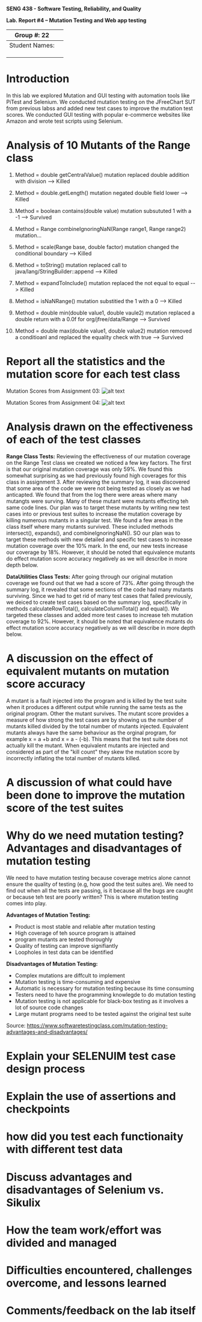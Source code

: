 **SENG 438 - Software Testing, Reliability, and Quality**

**Lab. Report \#4 – Mutation Testing and Web app testing**

| Group \#: 22   |     |
| -------------- | --- |
| Student Names: |     |
|                |     |
|                |     |
|                |     |

# Introduction
In this lab we explored Mutation and GUI testing with automation tools like PiTest and Selenium. We conducted mutation testing on the JFreeChart SUT from previous labss and added new test cases to improve the mutation test scores. We conducted GUI testing with popular e-commerce websites like Amazon and wrote test scripts using Selenium. 

# Analysis of 10 Mutants of the Range class 
1) Method = double getCentralValue()
    mutation replaced double addition with division --> Killed

2) Method = double.getLength()
    mutation negated double field lower --> Killed

3) Method = boolean contains(double value)
   mutation subsututed 1 with a -1 --> Survived 

4) Method = Range combineIgnoringNaN(Range range1, Range range2)
    mutation... 

5) Method = scale(Range base, double factor)
    mutation changed the conditional boundary --> Killed 

6) Method = toString()
    mutation replaced call to java/lang/StringBuilder::append --> Killed 

7) Method = expandToInclude()
    mutation replaced the not equal to equal --> Killed 

8) Method = isNaNRange()
    mutation substitied the 1 with a 0 --> Killed

9) Method = double min(double value1, double vaule2)
    mutation replaced a double return with a 0.0f for org/jfree/data/Range --> Survived

10) Method = double max(double value1, double value2)
    mutation removed a conditioanl and replaced the equality check with true --> Survived 

# Report all the statistics and the mutation score for each test class
Mutation Scores from Assignment 03:
![alt text](image/image.png)

Mutation Scores from Assignment 04:
![alt text](image/image-1.png)

# Analysis drawn on the effectiveness of each of the test classes
**Range Class Tests:**
Reviewing the effectiveness of our mutation coverage on the Range Test class we created we noticed a few key factors. The first is that our original mutation coverage was only 59%. We found this somewhat surprising as we had previously found high coverages for this class in assignment 3. After reviewing the summary log, it was discovered that some area of the code we were not being tested as closely as we had anticapted. We found that from the log there were areas where many mutangts were surving. Many of these mutant were mutants effecting teh same code lines. Our plan was to target these mutants by writing new test cases into or previous test suites to increase the mutation coverage by killing numerous mutants in a singular test. We found a few areas in the class itself where many mutants survived. These included methods intersect(), expands(), and combineIgnoringNaN(). SO our plan was to target these methods with new detailed and specific test cases to increase mutation coverage over the 10% mark. In the end, our new tests increase our coverage by 18%. However, it should be noted that equivalence mutants do effect mutation score accuracy negatively as we will describe in more depth below. 

**DataUtilities Class Tests:**
After going through our original mutation coverage we found out that we had a score of 73%. After going through the summary log, it revealed that some sections of the code had many mutants surviving. Since we had to get rid of many test cases that failed previously, we deiced to create test cases based on the summary log, specifically in methods calculateRowTotal(), calculateColumnTotal() and equal(). We targeted these classes and added more test cases to increase teh mutation coverage to 92%. However, it should be noted that equivalence mutants do effect mutation score accuracy negatively as we will describe in more depth below. 

# A discussion on the effect of equivalent mutants on mutation score accuracy
A mutant is a fault injected into the program and is killed by the test suite when it produces a different output while running the same tests as the original program. Other the mutant survives. The mutant score provides a measure of how strong the test cases are by showing us the number of mutants killed divided by the total number of mutants injected. Equivalent mutants always have the same behaviour as the orginal program, for example x = a +b and x = a - (-b). This means that the test suite does not actually kill the mutant. When equivalent mutants are injected and considered as part of the "kill count" they skew the mutation score by incorrectly inflating the total number of mutants killed.

# A discussion of what could have been done to improve the mutation score of the test suites
 

# Why do we need mutation testing? Advantages and disadvantages of mutation testing
We need to have mutation testing because coverage metrics alone cannot ensure the quality of testing (e.g, how good the test suites are). We need to find out when all the tests are passing, is it because all the bugs are caught or because teh test are poorly written? This is where mutation testing comes into play. 

**Advantages of Mutation Testing:**
- Product is most stable and reliable after mutation testing
- High coverage of teh source program is attained
- program mutants are tested thoroughly
- Quality of testing can improve signifiantly 
- Loopholes in test data can be identified 

**Disadvantages of Mutation Testing:**
- Complex mutations are diffcult to implement
- Mutation testing is time-consuming and expensive 
- Automatic is necessary for mutation testing because its time consuming
- Testers need to have the programming knowlegde to do mutation testing 
- Mutation testing is not applicable for black-box testing as it involves a lot of source code changes 
- Large mutant programs need to be tested against the original test suite 

Source: https://www.softwaretestingclass.com/mutation-testing-advantages-and-disadvantages/ 

# Explain your SELENUIM test case design process

# Explain the use of assertions and checkpoints

# how did you test each functionaity with different test data

# Discuss advantages and disadvantages of Selenium vs. Sikulix

# How the team work/effort was divided and managed


# Difficulties encountered, challenges overcome, and lessons learned

# Comments/feedback on the lab itself
